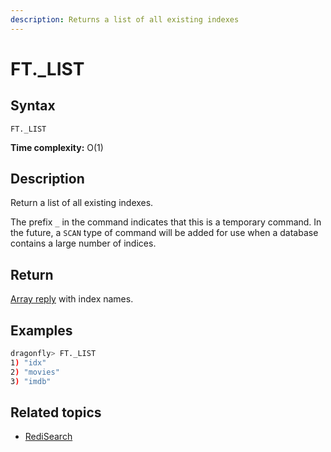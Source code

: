 ```yaml
---
description: Returns a list of all existing indexes
---
```


# FT._LIST

## Syntax

    FT._LIST 

**Time complexity:** O(1)

## Description

Return a list of all existing indexes.

The prefix `_` in the command indicates that this is a temporary command.
In the future, a `SCAN` type of command will be added for use when a database contains a large number of indices.

## Return

[Array reply](https://redis.io/docs/latest/develop/reference/protocol-spec#arrays) with index names.

## Examples

```bash
dragonfly> FT._LIST
1) "idx"
2) "movies"
3) "imdb"
```

## Related topics

- [RediSearch](https://redis.io/docs/stack/search)
